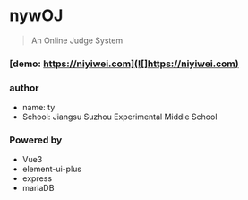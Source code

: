 # nywOJ
> An Online Judge System

### [demo: https://niyiwei.com](![]https://niyiwei.com)

### author
+ name: ty
+ School: Jiangsu Suzhou Experimental Middle School

### Powered by
+ Vue3
+ element-ui-plus
+ express
+ mariaDB
